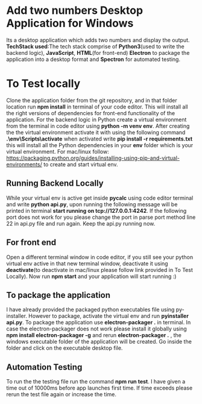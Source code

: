 # Add two numbers Desktop Application for Windows

Its a desktop application which adds two numbers and display the output. **TechStack used**:The tech stack comprise of **Python3**(used to write the backend logic), **JavaScript**, **HTML**(for front-end) **Electron** to package the application into a desktop format and **Spectron** for automated testing.

# To Test locally

Clone the application folder from the git repository, and in that folder location run **npm install** in terminal of your code editor. This will install all the right versions of dependencies for front-end functionality of the application. For the backend logic in Python create a virtual environment from the terminal in code editor using **python -m venv env**. After creating the the virtual environment activate it with using the following command **.\env\Scripts\activate** when activated write **pip install -r requirements.txt** this will install all the Python dependencies in your **env** folder which is your virtual environment.
For mac/linux follow: https://packaging.python.org/guides/installing-using-pip-and-virtual-environments/
to create and start virtual env.

## Running Backend Locally

While your virtual env is active get inside **pycalc** using code editor terminal and write **python api.py**, upon running the following message will be printed in terminal **start running on tcp://127.0.0.1:4242**. If the following port does not work for you please change the port in parse port method line 22 in api.py file and run again. Keep the api.py running now.

## For front end

Open a different terminal window in code editor, if you still see your python virtual env active in that new terminal window, deactivate it using **deactivate**(to deactivate in mac/linux please follow link provided in To Test Locally). Now run **npm start** and your application will start running :)

## To package the application

I have already provided the packaged python executables file using py-installer. However to package, activate the virtual env and run **pyinstaller api.py**. To package the application use **electron-packager .** in terminal.
In case the electron-packager does not work please install it globally using **npm install electron-packager -g** and rerun **electron-packager .** , the windows executable folder of the application will be created. Go inside the folder and click on the executable desktop file.

## Automation Testing

To run the the testing file run the command **npm run test**. I have given a time out of 10000ms before app launches first time. If time exceeds please rerun the test file again or increase the time.
